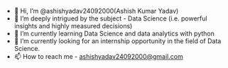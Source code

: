 - 👋 Hi, I’m @ashishyadav24092000(Ashish Kumar Yadav) 
- 👀 I’m deeply intrigued by the subject - Data Science (i.e. powerful insights and highly measured decisions)
- 🌱 I’m currently learning Data Science and  data analytics with python
- 💞️ I’m currently looking for an internship opportunity in the field of Data Science. 
- 📫 How to reach me - ashishyadav24092000@gmail.com

<!---
ashishyadav24092000/ashishyadav24092000 is a ✨ special ✨ repository because its `README.md` (this file) appears on your GitHub profile.
You can click the Preview link to take a look at your changes.
--->
